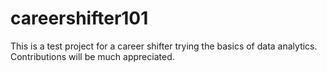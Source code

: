 # careershifter101
This is a test project for a career shifter trying the basics of data analytics. Contributions will be much appreciated.
